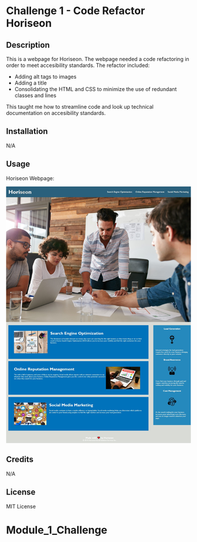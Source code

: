 # Challenge 1 - Code Refactor Horiseon

## Description

This is a webpage for Horiseon. The webpage needed a code refactoring in order to meet accesibility standards. The refactor included:
- Adding alt tags to images
- Adding a title
- Consolidating the HTML and CSS to minimize the use of redundant classes and lines

This taught me how to streamline code and look up technical documentation on accesibility standards.

## Installation

N/A

## Usage

Horiseon Webpage:

![Horiseon Screenshot](assets\images\screenshot.jpeg)

## Credits

N/A

## License

MIT License

# Module_1_Challenge

